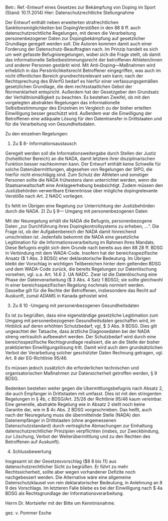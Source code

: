 Betr.: Ref.-Entwurf eines Gesetzes zur Bekämpfung von Doping im Sport (Stand: 10.11.2014) Hier: Datenschutzrechtliche Stellungnahme 

Der Entwurf enthält neben erweiterten strafrechtlichen Sanktionsmöglichkeiten bei DopingVerstößen in den 88 8 ff. auch datenschutzrechtliche Regelungen, mit denen die Verarbeitung personenbezogener Daten zur Dopingbekämpfung auf gesetzlicher Grundlage geregelt werden soll. Die Autoren kommen damit auch einer Forderung der Datenschutz-Beauftragten nach. Im Prinzip handelt es sich um weit gefasste Befugnisregelungen, wobei sich die Frage stellt, ob damit das informationelle Selbstbestimmungsrecht der betroffenen Athleten/innen und anderer Personen gestärkt wird. Mit Anti-Doping—Maßnahmen wird erheblich in das Persönlichkeitsrecht Betroffener eingegriffen, was auch im nicht öffentlichen Bereich grundrechtsrelevant sein kann; nach der Rechtsprechung des BVerfG bedarf es hierfür einer verfassungsgemäßen gesetzlichen Grundlage, die dem rechtsstaatlichen Gebot der Normenklarheit entspricht. Außerdem hat der Gesetzgeber den Grundsatz der Verhältnismäßigkeit zu beachten. Es bestehen Zweifel, ob mit den vorgelegten abstrakten Regelungen das informationelle Selbstbestimmungsr des Einzelnen im Vergleich zu der bisher erteilten Einwilligung besser geschützt wird. Außerdem war die Einwilligung der Betroffenen eine adäquate Lösung für den Datentransfer in Drittstaaten und für die Verarbeitung von Gesundheitsdaten.

Zu den einzelnen Regelungen:
1) Zu $ 8- Informationsaustausch 

Geregelt werden soll die Informationsweitergabe durch Stellen der Justiz {hoheitlicher Bereich) an die NADA, damit letztere ihrer disziplinarischen Funktion besser nachkommen kann. Der Entwurf enthält keine Schwelle für solche Datenübermittlungen, abgesehen von Regelungen der StPO, die hierfür nicht einschlägig sind. Zum Schutz der Athleten und sonstiger Personen sollte die NADA frühestens dann unterrichtet werden, wenn die Staatsanwaltschaft eine Anklageerhebung beabsichtigt. Zudem müssen den Justizbehörden verwertbare Erkenntnisse über mögliche dopingrelevante Verstöße nach Art. 2 NADC vorliegen.

Es fehlt im Übrigen eine Regelung zur Unterrichtung der Justizbehörden durch die NADA. 2) Zu § 9— Umgang mit personenbezogenen Daten 

Mit der Neuregelung erhält die NADA die Befugnis, personenbezogene Daten „zur Durchführung ihres Dopingkontrollsystems zu erheben, ...“. Die Frage ist, ob der Aufgabenbereich der NADA damit hinreichend umschrieben ist. Jedenfalls bekommt die NADA eine gesetzliche Legitimation für die Informationsverarbeitung im Rahmen Ihres Mandats. Diese Befugnis ergibt sich dem Grunde nach bereits aus den 88 28 ff. BDSG in Verbindung mit dem WADA-Code. Insofern hat der bereichsspezifische Ansatz ($ 1 Abs. 3 BDSG) eher deklaratorische Bedeutung. Im Übrigen bleibt der Vorschlag in wichtigen Teilbereichen hinter dem geltenden BDSG und dem WADA-Code zurück, die  bereits Regelungen zur Datenlöschung vorsehen, vgl. u.a. Art. 14.6 2. UA NADC. Zwar ist die Datenlöschung eine Phase der Datenverarbeitung ($ 3 Abs. 4 Satz 1 BDSG); sie sollte gleichwohl in einer bereichsspezifischen Regelung nochmals normiert werden. Dasselbe gilt für die Rechte der Betroffenen, insbesondere das Recht auf Auskunft, zumal ADAMS in Kanada gehostet wird.

3) Zu 8 10 -Umgang mit personenbezogenen Gesundheitsdaten 

Es ist zu begrüßen, dass eine eigenständige gesetzliche Legitimation zum Umgang mit personenbezogenen Gesundheitsdaten geschaffen wird, im Hinblick auf deren erhöhten Schutzbedarf, vgl, $ 3 Abs. 9 BDSG. Dies gilt ungeachtet der Tatsache, dass ärztliche Diagnosedaten bei der NADA streng vertraulich aufbewahrt werden. Der Schutzbedarf wird durch eine bereichsspezifische Rechtsgrundlage realisiert, die an die Stelle der bisher praktizierten Einwilligungslösung tritt. Damit wird auch dem grundsätzlichen Verbot der Verarbeitung solcher geschützter Daten Rechnung getragen, vgl. Art. 8 der EG-Richtlinie 95/46.

Es müssen jedoch zusätzlich die erforderlichen technischen und organisatorischen Maßnahmen zur Datensicherheit getroffen werden, § 9 BDSG.

Bedenken bestehen weiter gegen die Ubermittlungsbefugnis nach Absatz 2, die auch Empfanger in Drittstaaten mit umfasst. Dies ist mit den stringenten Regelungen in § 4b, c BDSG/Art. 25/26 der Richtlinie 95/46 kaum vereinbar. Eine generelle, abstrakte Regelung wie in Absatz 2 stellt noch keine Garantie dar, wie in $ 4c Abs. 2 BDSG vorgeschrieben. Das heißt, auch nach der Neuregelung muss die übermittelnde Stelle (NADA) den Datenempfänger in Drittstaaten (ohne angemessenen Datenschutzstandard) durch vertragliche Abmachungen zur Einhaltung datenschutzrechtlicher Prinzipien verpflichten (insbes, zur Zweckbindung, zur Löschung, Verbot der Weiterübermittlung und zu den Rechten des Betroffenen auf Auskunft).

4) Schlussbewertung 

Insgesamt ist der Gesetzesvorschlag ($8 8 bis 11) aus datenschutzrechtlicher Sicht zu begrüßen. Er führt zu mehr Rechtssicherheit, sollte aber wegen vorhandener Defizite noch nachgebessert werden. Die Alternative wäre eine allgemeine Datenschutzklausel von rein deklaratorischer Bedeutung, in Anlehnung an 8 9 des Vorschlags. Im letzteren Falie bliebe es bei der Einwilligung nach $ 4a BDSG als Rechtsgrundlage der Informationsverarbeitung.

Herrn Dr. Mortsiefer mit der Bitte um Kenntnisnahme. 

gez. v. Pommer Esche 

